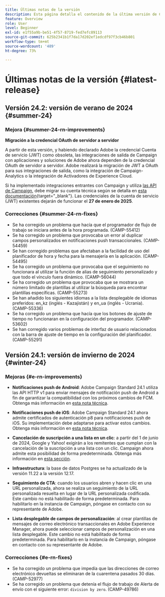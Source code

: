 ```yaml
---
title: Últimas notas de la versión
description: Esta página detalla el contenido de la última versión de Campaign Standard
feature: Overview
role: User
level: Beginner
exl-id: e1f55a9b-be51-4f57-8719-fed7efc89113
source-git-commit: 625b2341b1f7da17d202ef1edcdf97f3cb46b801
workflow-type: tm+mt
source-wordcount: '489'
ht-degree: 73%

---
```



# Últimas notas de la versión {#latest-release}

<!--
![Control Panel](assets/do-not-localize/cp-icon.png) **New Control Panel release**. [Learn more](https://experienceleague.adobe.com/docs/control-panel/using/release-notes.html){target="_blank"}.-->

<!--
## Early release notes {#e-new-release}

This section lists improvements and changes included in the next Campaign Standard release.

>[!CAUTION]
>
>This content is subject to changes without prior notice until the stage environments upgrade date. Learn more in the [Release planning page](../../rn/using/release-planning.md).
-->

## Versión 24.2: versión de verano de 2024 {#summer-24}

<!--**Release date**: August 2024 (Limited Availability) - [Learn more](../../rn/using/release-planning.md).-->

### Mejora {#summer-24-rn-improvements}

**Migración a la credencial OAuth de servidor a servidor**

A partir de esta versión, y habiendo declarado Adobe la credencial Cuenta de servicio (JWT) como obsoleta, las integraciones de salida de Campaign con aplicaciones y soluciones de Adobe ahora dependen de la credencial OAuth de servidor a servidor. Adobe realizará la migración de JWT a OAuth para sus integraciones de salida, como la integración de Campaign-Analytics o la integración de Activadores de Experience Cloud.

Si ha implementado integraciones entrantes con Campaign y utiliza [las API de Campaign](../../api/using/get-started-apis.md), debe migrar su cuenta técnica según se detalla en [esta documentación](https://developer.adobe.com/developer-console/docs/guides/authentication/ServerToServerAuthentication/migration/){target="_blank"}. Las credenciales de la cuenta de servicio (JWT) existentes dejarán de funcionar el **27 de enero de 2025**.

### Correcciones {#summer-24-rn-fixes}

* Se ha corregido un problema que hacía que el programador de flujo de trabajo se iniciara antes de la hora programada. (CAMP-55412)
* Se ha corregido un problema que provocaba un error al duplicar campos personalizados en notificaciones push transaccionales. (CAMP-54459)
* Se han corregido problemas que afectaban a la facilidad de uso del planificador de hora y fecha para la mensajería en la aplicación. (CAMP-54495)
* Se ha corregido un problema que provocaba que el seguimiento no funcionara al utilizar la función de alias de seguimiento personalizado y que todo el vínculo fuera dinámico. (CAMP-56044)
* Se ha corregido un problema que provocaba que se mostrara un número limitado de plantillas al utilizar la búsqueda para encontrar plantillas específicas. (CAMP-55273)
* Se han añadido los siguientes idiomas a la lista desplegable de idiomas preferidos: en_kz (inglés - Kazajistán) y en_ua (inglés - Ucrania). (CAMP-55336)
* Se ha corregido un problema que hacía que los botones de ajuste de tiempo no funcionaran en la configuración del programador. (CAMP-53602)
* Se han corregido varios problemas de interfaz de usuario relacionados con la barra de ajuste de tiempo en la configuración del planificador. (CAMP-55291)

## Versión 24.1: versión de invierno de 2024 {#winter-24}

### Mejoras {#e-rn-improvements}

* **Notificaciones push de Android**: Adobe Campaign Standard 24.1 utiliza las API HTTP v1 para enviar mensajes de notificación push de Android a fin de garantizar la compatibilidad con los próximos cambios de FCM. Obtenga más información en [esta nota técnica](../../administration/using/push-technote.md).

* **Notificaciones push de iOS**: Adobe Campaign Standard 24.1 ahora admite certificados de autenticación p8 para notificaciones push de iOS. Su implementación debe adaptarse para activar estos cambios. Obtenga más información en [esta nota técnica](../../administration/using/push-technote.md).

* **Cancelación de suscripción a una lista en un clic**: a partir del 1 de junio de 2024, Google y Yahoo! exigirán a los remitentes que cumplan con la cancelación de la suscripción a una lista con un clic. Campaign ahora admite esta posibilidad de forma predeterminada. Obtenga más información en [esta sección](../../administration/using/configuring-email-channel.md#list-of-email-smtp-parameters).

* **Infraestructura**: la base de datos Postgres se ha actualizado de la versión 11.22 a la versión 12.17.

* **Seguimiento de CTA**: cuando los usuarios abren y hacen clic en una URL personalizada, ahora se realiza un seguimiento de la URL personalizada resuelta en lugar de la URL personalizada codificada. Este cambio no está habilitado de forma predeterminada. Para habilitarlo en la instancia de Campaign, póngase en contacto con su representante de Adobe.

* **Lista desplegable de campos de personalización**: al crear plantillas de mensajes de correo electrónico transaccionales en Adobe Experience Manager, ahora puede seleccionar campos de personalización en una lista desplegable. Este cambio no está habilitado de forma predeterminada. Para habilitarlo en la instancia de Campaign, póngase en contacto con su representante de Adobe.

### Correcciones {#e-rn-fixes}

* Se ha corregido un problema que impedía que las direcciones de correo electrónico devueltas se eliminaran de la cuarentena pasados 30 días. (CAMP-52977)
* Se ha corregido un problema que detenía el flujo de trabajo de Alerta de envío con el siguiente error: `division by zero`. (CAMP-49786)

